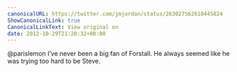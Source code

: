 ```yaml
---
canonicalURL: https://twitter.com/jmjordan/status/263027562618445824
ShowCanonicalLink: true
CanonicalLinkText: View original on
date: 2012-10-29T21:20:32+00:00
---
```

@parislemon I’ve never been a big fan of Forstall. He always seemed like he was trying too hard to be Steve.